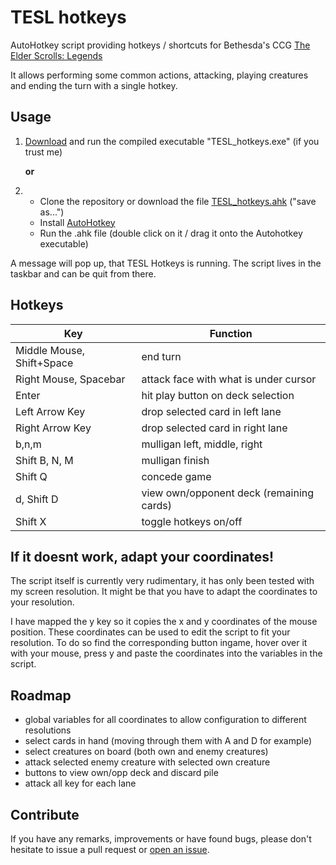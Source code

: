 # TESL hotkeys

AutoHotkey script providing hotkeys / shortcuts for Bethesda's CCG [The Elder Scrolls: Legends][1]

It allows performing some common actions, attacking, playing creatures and ending the turn with a single hotkey.

## Usage

1. [Download][2] and run the compiled executable "TESL_hotkeys.exe" (if you trust me)

    __or__

2. * Clone the repository or download the file [TESL_hotkeys.ahk][5] ("save as...")
   * Install [AutoHotkey][3]
   * Run the .ahk file (double click on it / drag it onto the Autohotkey executable)

A message will pop up, that TESL Hotkeys is running.
The script lives in the taskbar and can be quit from there.

##  Hotkeys

Key | Function
--- | ---
Middle Mouse, Shift+Space | end turn  
Right Mouse, Spacebar | attack face with what is under cursor    
Enter | hit play button on deck selection  
Left Arrow Key | drop selected card in left lane  
Right Arrow Key | drop selected card in right lane  
b,n,m | mulligan left, middle, right  
Shift B, N, M | mulligan finish
Shift Q | concede game  
d, Shift D | view own/opponent deck (remaining cards)
Shift X | toggle hotkeys on/off   

## If it doesnt work, adapt your coordinates!

The script itself is currently very rudimentary, it has only been tested with my screen resolution. It might be that you have to adapt the coordinates to your resolution.

I have mapped the y key so it copies the x and y coordinates of the mouse position. These coordinates can be used to edit the script to fit your resolution. To do so find the corresponding button ingame, hover over it with your mouse, press y and paste the coordinates into the variables in the script.

## Roadmap

- global variables for all coordinates to allow configuration to different resolutions
- select cards in hand (moving through them with A and D for example)
- select creatures on board (both own and enemy creatures)
- attack selected enemy creature with selected own creature
- buttons to view own/opp deck and discard pile
- attack all key for each lane

## Contribute
If you have any remarks, improvements or have found bugs, please don't hesitate to issue a pull request or [open an issue][4].

[1]: https://legends.bethesda.net/
[2]: https://github.com/minotalen/TESL-hotkey/raw/master/TESL_hotkeys.exe
[3]: http://ahkscript.org/download/
[4]: https://github.com/minotalen/TESL-hotkey/issues/new
[5]: https://raw.githubusercontent.com/minotalen/TESL-hotkey/master/TESL_hotkeys.ahk
